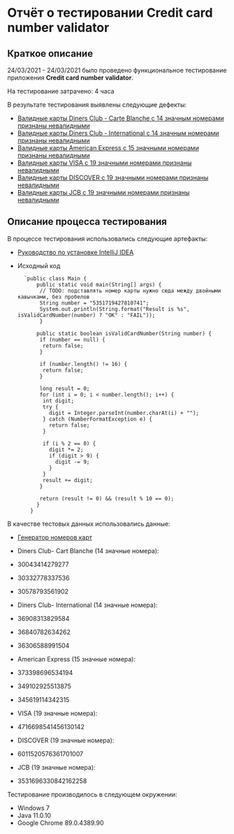 # Отчёт о тестировании Credit card number validator
## Краткое описание
24/03/2021 - 24/03/2021 было проведено функциональное тестирование приложения **Credit card number validator**.    
 
На тестирование затрачено: 4 часа    
 
В результате тестирования выявлены следующие дефекты:    

* [Валидные карты Diners Club - Carte Blanche с 14 значным номерами признаны невалидными](https://github.com/Maksim-Shalaev/Credit-card-number-validator/issues/1)
* [Валидные карты Diners Club - International с 14 значным номерами признаны невалидными](https://github.com/Maksim-Shalaev/Credit-card-number-validator/issues/2)
* [Валидные карты American Express с 15 значными номерами признаны невалидными](https://github.com/Maksim-Shalaev/Credit-card-number-validator/issues/3)
* [Валидные карты VISA с 19 значными номерами признаны невалидными](https://github.com/Maksim-Shalaev/Credit-card-number-validator/issues/4)
* [Валидные карты DISCOVER с 19 значными номерами признаны невалидными](https://github.com/Maksim-Shalaev/Credit-card-number-validator/issues/5)
* [Валидные карты JCB с 19 значными номерами признаны невалидными](https://github.com/Maksim-Shalaev/Credit-card-number-validator/issues/6)   

## Описание процесса тестирования
В процессе тестирования использовались следующие артефакты:  
 
* [Руководство по установке IntelliJ IDEA](https://github.com/netology-code/javaqa-homeworks/blob/master/intro/idea.md)
* Исходный код
    
		`public class Main {   
            public static void main(String[] args) {
		     // TODO: подставлять номер карты нужно сюда между двойными кавычками, без пробелов   
		     String number = "5351719427810741";  
    	     System.out.println(String.format("Result is %s", isValidCardNumber(number) ? "OK" : "FAIL"));
             }

            public static boolean isValidCardNumber(String number) {
             if (number == null) {
              return false;
             }

             if (number.length() != 16) {
              return false;
             }

             long result = 0;
             for (int i = 0; i < number.length(); i++) {
              int digit;
              try {
                digit = Integer.parseInt(number.charAt(i) + "");
              } catch (NumberFormatException e) {
                return false;
              }

              if (i % 2 == 0) {
                digit *= 2;
                if (digit > 9) {
                  digit -= 9;
                }
              }
              result += digit;
             }

             return (result != 0) && (result % 10 == 0);
            }
          }

В качестве тестовых данных использовались данные:   

* [Генератор номеров карт](https://www.freeformatter.com/credit-card-number-generator-validator.html) 
  
* Diners Club- Cart Blanche (14 значные номера):
 * 30043414279277	
 * 30332778337536	
 * 30578793561902  
* Diners Club- International (14 значные номера):   
 * 36908313829584
 * 36840782634262
 * 36306588991504
* American Express (15 значные номера):
 * 373398696534194
 * 349102925513875
 * 345619114342315
* VISA (19 значные номера):
 * 4716698541456130142      
* DISCOVER (19 значные номера):
 * 6011520576361701007
* JCB (19 значные номера):
 * 3531696330842162258
  
   
Тестирование производилось в следующем окружении: 

* Windows 7   
* Java 11.0.10  
* Google Chrome 89.0.4389.90
